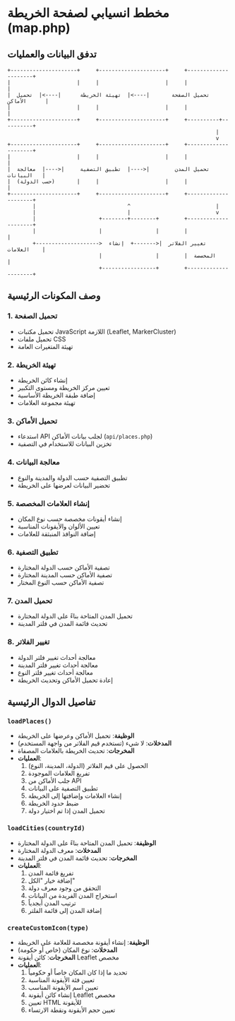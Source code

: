 # مخطط انسيابي لصفحة الخريطة (map.php)

## تدفق البيانات والعمليات

```
+---------------------+     +---------------------+     +---------------------+
|                     |     |                     |     |                     |
|  تحميل الصفحة       |---->|  تهيئة الخريطة      |---->|  تحميل الأماكن      |
|                     |     |                     |     |                     |
+---------------------+     +---------------------+     +----------+----------+
                                                                  |
                                                                  v
+---------------------+     +---------------------+     +---------------------+
|                     |     |                     |     |                     |
|  تحميل المدن        |<----|  تطبيق التصفية     |<----|  معالجة البيانات   |
|  (حسب الدولة)       |     |                     |     |                     |
+---------------------+     +---------------------+     +---------------------+
        |                             ^                           |
        |                             |                           v
        |                    +--------+--------+        +---------------------+
        |                    |                 |        |                     |
        +-------------------->  تغيير الفلاتر  |<-------+  إنشاء العلامات    |
                             |                 |        |  المخصصة          |
                             +-----------------+        +---------------------+
```

## وصف المكونات الرئيسية

### 1. تحميل الصفحة
- تحميل مكتبات JavaScript اللازمة (Leaflet, MarkerCluster)
- تحميل ملفات CSS
- تهيئة المتغيرات العامة

### 2. تهيئة الخريطة
- إنشاء كائن الخريطة
- تعيين مركز الخريطة ومستوى التكبير
- إضافة طبقة الخريطة الأساسية
- تهيئة مجموعة العلامات

### 3. تحميل الأماكن
- استدعاء API لجلب بيانات الأماكن (`api/places.php`)
- تخزين البيانات للاستخدام في التصفية

### 4. معالجة البيانات
- تطبيق التصفية حسب الدولة والمدينة والنوع
- تحضير البيانات لعرضها على الخريطة

### 5. إنشاء العلامات المخصصة
- إنشاء أيقونات مخصصة حسب نوع المكان
- تعيين الألوان والأيقونات المناسبة
- إضافة النوافذ المنبثقة للعلامات

### 6. تطبيق التصفية
- تصفية الأماكن حسب الدولة المختارة
- تصفية الأماكن حسب المدينة المختارة
- تصفية الأماكن حسب النوع المختار

### 7. تحميل المدن
- تحميل المدن المتاحة بناءً على الدولة المختارة
- تحديث قائمة المدن في فلتر المدينة

### 8. تغيير الفلاتر
- معالجة أحداث تغيير فلتر الدولة
- معالجة أحداث تغيير فلتر المدينة
- معالجة أحداث تغيير فلتر النوع
- إعادة تحميل الأماكن وتحديث الخريطة

## تفاصيل الدوال الرئيسية

### `loadPlaces()`
- **الوظيفة**: تحميل الأماكن وعرضها على الخريطة
- **المدخلات**: لا شيء (تستخدم قيم الفلاتر من واجهة المستخدم)
- **المخرجات**: تحديث الخريطة بالعلامات المصفاة
- **العمليات**:
  1. الحصول على قيم الفلاتر (الدولة، المدينة، النوع)
  2. تفريغ العلامات الموجودة
  3. جلب الأماكن من API
  4. تطبيق التصفية على البيانات
  5. إنشاء العلامات وإضافتها إلى الخريطة
  6. ضبط حدود الخريطة
  7. تحميل المدن إذا تم اختيار دولة

### `loadCities(countryId)`
- **الوظيفة**: تحميل المدن المتاحة بناءً على الدولة المختارة
- **المدخلات**: معرف الدولة المختارة
- **المخرجات**: تحديث قائمة المدن في فلتر المدينة
- **العمليات**:
  1. تفريغ قائمة المدن
  2. إضافة خيار "الكل"
  3. التحقق من وجود معرف دولة
  4. استخراج المدن الفريدة من البيانات
  5. ترتيب المدن أبجدياً
  6. إضافة المدن إلى قائمة الفلتر

### `createCustomIcon(type)`
- **الوظيفة**: إنشاء أيقونة مخصصة للعلامة على الخريطة
- **المدخلات**: نوع المكان (خاص أو حكومة)
- **المخرجات**: كائن أيقونة Leaflet مخصص
- **العمليات**:
  1. تحديد ما إذا كان المكان خاصاً أو حكومياً
  2. تعيين فئة الأيقونة المناسبة
  3. تعيين اسم الأيقونة المناسب
  4. إنشاء كائن أيقونة Leaflet مخصص
  5. تعيين HTML للأيقونة
  6. تعيين حجم الأيقونة ونقطة الارتساء